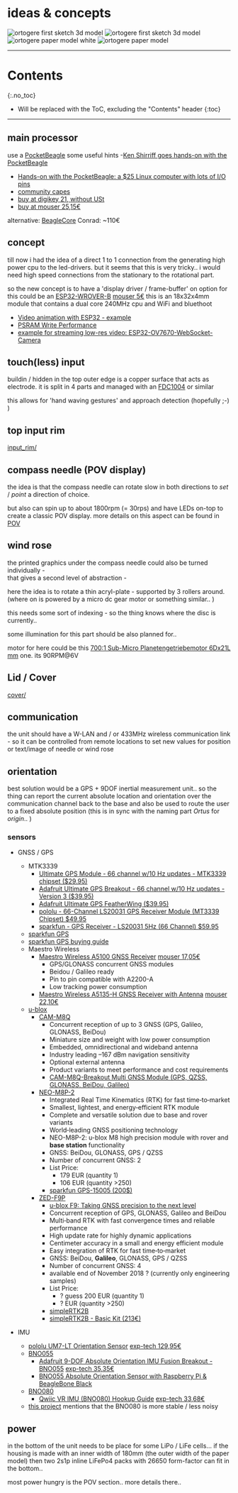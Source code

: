 # ideas & concepts

<!--lint disable list-item-indent-->
<!--lint disable list-item-bullet-indent-->


<div class="hoverswitch">
    <img class="pic" alt="ortogere first sketch 3d model" src="size_papertest/sketch_size_papertest_3d_model.png">
    <img class="pic new" alt="ortogere first sketch 3d model" src="size_papertest/sketch_size_papertest_3d_model_transparent.png">
</div>

<div class="hoverswitch">
    <img class="pic" alt="ortogere paper model white" src="photos/P1660763_small.jpg">
    <img class="pic new" alt="ortogere paper model" src="photos/P1660765_small.jpg">
</div>

---
# Contents
{:.no_toc}

* Will be replaced with the ToC, excluding the "Contents" header
{:toc}
---

## main processor
use a [PocketBeagle](https://beagleboard.org/pocket)
some useful hints
-[Ken Shirriff goes hands-on with the PocketBeagle](https://beagleboardfoundation.wordpress.com/2018/02/04/ken-shirrif-goes-hands-on-with-the-pocketbeagle/)
- [Hands-on with the PocketBeagle: a $25 Linux computer with lots of I/O pins](http://www.righto.com/2017/12/hands-on-with-pocketbeagle-tiny-25.html)
- [community capes](https://elinux.org/Beagleboard:BeagleBone_Capes)
- [buy at digikey 21, without USt](https://www.digikey.de/products/de?keywords=PocketBeagle)
- [buy at mouser 25,15€](https://www.mouser.de/_/?Keyword=PocketBeagle)

alternative: [BeagleCore](http://beaglecore.com/) Conrad: ~110€


## concept
till now i had the idea of a direct 1 to 1 connection from the generating high power cpu to the led-drivers.
but it seems that this is very tricky..
i would need high speed connections from the stationary to the rotational part.

so the new concept is to have a 'display driver / frame-buffer'
on option for this could be an [ESP32-WROVER-B](https://docs.espressif.com/projects/esp-idf/en/latest/hw-reference/modules-and-boards.html) [mouser 5€](https://eu.mouser.com/_/?Keyword=ESP32-WROVER-B%20(16MB))
this is an 18x32x4mm module that contains a dual core 240MHz cpu and WiFi and bluethoot
- [Video animation with ESP32 - example](https://esp32.com/viewtopic.php?f=17&t=6612)
- [PSRAM Write Performance](https://esp32.com/viewtopic.php?p=30649#p30649)
- [example for streaming low-res video: ESP32-OV7670-WebSocket-Camera](https://github.com/mudassar-tamboli/ESP32-OV7670-WebSocket-Camera)


## touch(less) input
buildin / hidden in the top outer edge is a copper surface that acts as electrode.
it is split in 4 parts and managed with an [FDC1004](https://github.com/s-light/TI_FDC1004_Breakout) or similar

this allows for 'hand waving gestures' and approach detection (hopefully ;-) )


## top input rim
[input_rim/](input_rim/)


## compass needle (POV display)

the idea is that the compass needle can rotate slow in both directions to *set* / *point* a direction of choice.

but also can spin up to about 1800rpm (= 30rps) and have LEDs on-top to create a classic POV display.
more details on this aspect can be found in [POV](POV/readme.md)

## wind rose
the printed graphics under the compass needle could also be turned individually -  
that gives a second level of abstraction -

here the idea is to rotate a thin acryl-plate - supported by 3 rollers around.
(where on is powered by a micro dc gear motor or something similar.. )

this needs some sort of indexing - so the thing knows where the disc is currently..

some illumination for this part should be also planned for..

motor for here could be this [700:1 Sub-Micro Planetengetriebemotor 6Dx21L mm](https://www.exp-tech.de/motoren/dc-getriebemotoren/7038/700-1-sub-micro-planetengetriebemotor-6dx21l-mm) one.
its 90RPM@6V

## Lid / Cover
[cover/](cover/)

## communication
the unit should have a W-LAN and / or 433MHz wireless communication link -
so it can be controlled from remote locations to set new values for position or text/image of needle or wind rose

## orientation
best solution would be a GPS + 9DOF inertial measurement unit..
so the thing can report the current absolute location and orientation over the communication channel back to the base and also
be used to route the user to a fixed absolute position (this is in sync with the naming part *Ortus* for *origin*.. )

### sensors
- GNSS / GPS
    - MTK3339
        - [Ultimate GPS Module - 66 channel w/10 Hz updates - MTK3339 chipset ($29.95)](https://www.adafruit.com/product/790)
        - [Adafruit Ultimate GPS Breakout - 66 channel w/10 Hz updates - Version 3 ($39.95)](https://www.adafruit.com/product/746)
        - [Adafruit Ultimate GPS FeatherWing ($39.95)](https://www.adafruit.com/product/3133)
        - [pololu - 66-Channel LS20031 GPS Receiver Module (MT3339 Chipset) $49.95](https://www.pololu.com/product/2138)
        - [sparkfun - GPS Receiver - LS20031 5Hz (66 Channel) $59.95](https://www.sparkfun.com/products/8975)
    - [sparkfun GPS](https://www.sparkfun.com/search/results?term=gps)
    - [sparkfun GPS buying guide](https://www.sparkfun.com/pages/GPS_Guide)
    - Maestro Wireless
        - [Maestro Wireless A5100 GNSS Receiver](http://www.maestro-wireless.com/portfolio-items/a5100-a/) [mouser 17,05€](https://www.mouser.de/_/?Keyword=GNSS%20A5100-A)
            - GPS/GLONASS concurrent GNSS modules
            - Beidou / Galileo ready
            - Pin to pin compatible with A2200-A
            - Low tracking power consumption
        - [Maestro Wireless A5135-H GNSS Receiver with Antenna](http://www.maestro-wireless.com/a5135-h-technical-specifications/)  [mouser 22,10€](https://www.mouser.de/_/?Keyword=GNSS%20A5135-H)
    - [u-blox](https://www.u-blox.de)
        - [CAM-M8Q](https://www.u-blox.com/en/product/cam-m8-series)
            - Concurrent reception of up to 3 GNSS (GPS, Galileo, GLONASS, BeiDou)
            - Miniature size and weight with low power consumption
            - Embedded, omnidirectional and wideband antenna
            - Industry leading –167 dBm navigation sensitivity
            - Optional external antenna
            - Product variants to meet performance and cost requirements
            - [CAM-M8Q-Breakout Multi GNSS Module (GPS, QZSS, GLONASS, BeiDou, Galileo)](https://www.watterott.com/de/CAM-M8Q-Breakout)
        - [NEO-M8P-2](https://www.u-blox.com/en/product/neo-m8p-series)
            - Integrated Real Time Kinematics (RTK) for fast time‑to‑market
            - Smallest, lightest, and energy‑efficient RTK module
            - Complete and versatile solution due to base and rover variants
            - World‑leading GNSS positioning technology
            -  NEO-M8P-2: u-blox M8 high precision module with rover and **base station** functionality
            - GNSS: BeiDou, GLONASS, GPS / QZSS
            - Number of concurrent GNSS: 2
            - List Price:
                - 179 EUR (quantity 1)
                - 106 EUR (quantity >250)
            - [sparkfun GPS-15005 (200$)](https://www.sparkfun.com/products/15005)
        - [ZED-F9P](https://www.u-blox.com/en/product/zed-f9p-module)
            - [u-blox F9: Taking GNSS precision to the next level](https://www.u-blox.com/en/publication/beyond-stories/u-blox-f9-taking-gnss-precision-next-level)
            - Concurrent reception of GPS, GLONASS, Galileo and BeiDou
            - Multi‑band RTK with fast convergence times and reliable performance
            - High update rate for highly dynamic applications
            - Centimeter accuracy in a small and energy efficient module
            - Easy integration of RTK for fast time‑to‑market
            - GNSS: BeiDou, **Galileo**, GLONASS, GPS / QZSS
            - Number of concurrent GNSS: 4
            - available end of November 2018 ? (currently only engineering samples)
            - List Price:
                - ? guess 200 EUR (quantity 1)
                - ? EUR (quantity >250)
            - [simpleRTK2B](https://www.ardusimple.com/simplertk2b/)
            - [simpleRTK2B - Basic Kit (213€)](https://www.kickstarter.com/projects/simplertk2b/simplertk2b-the-first-multiband-rtk-shield-based-o)

- IMU
    - [pololu UM7-LT Orientation Sensor](https://www.pololu.com/product/2763) [exp-tech 129,95€](https://www.exp-tech.de/sensoren/imu/5999/um7-lt-orientierungssensor)
    - [BNO055](https://www.bosch-sensortec.com/bst/products/all_products/bno055)
        - [Adafruit 9-DOF Absolute Orientation IMU Fusion Breakout - BNO055](https://www.adafruit.com/product/2472) [exp-tech 35,35€](https://www.exp-tech.de/sensoren/beschleunigung/6446/adafruit-9-dof-absolute-orientation-imu-fusion-breakout-bno055?c=1090)
        - [BNO055 Absolute Orientation Sensor with Raspberry Pi & BeagleBone Black](https://learn.adafruit.com/bno055-absolute-orientation-sensor-with-raspberry-pi-and-beaglebone-black)
    - [BNO080](https://www.bosch-sensortec.com/bst/products/all_products/bno080)
        - [Qwiic VR IMU (BNO080) Hookup Guide](https://learn.sparkfun.com/tutorials/qwiic-vr-imu-bno080-hookup-guide?_ga=2.203024980.490365886.1525245502-1455689428.1519465931) [exp-tech 33,68€](https://www.exp-tech.de/sensoren/beschleunigung/8757/sparkfun-vr-imu-breakout-bno080-qwiic?c=1090)
    - [this project](https://hackaday.io/project/39158-odroid-xu4-based-control-computer) mentions that the BNO080 is more stable / less noisy


## power
in the bottom of the unit needs to be place for some LiPo / LiFe cells...
if the housing is made with an inner width of 180mm (the outer width of the paper model)
then two 2s1p inline LiFePo4 packs with 26650 form-factor can fit in the bottom..

most power hungry is the POV section.. more details there..
